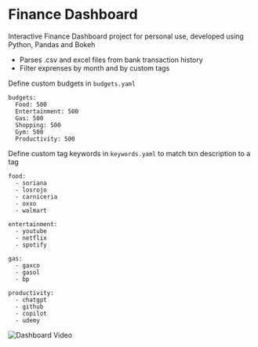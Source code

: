 # Finance Dashboard

Interactive Finance Dashboard project for personal use, developed using Python, Pandas and Bokeh

* Parses .csv and excel files from bank transaction history
* Filter exprenses by month and by custom tags

Define custom budgets in `budgets.yaml`


```
budgets:
  Food: 500
  Entertainment: 500
  Gas: 500
  Shopping: 500
  Gym: 500
  Productivity: 500
```


Define custom tag keywords in `keywords.yaml` to match txn description to a tag


```
food:
  - soriana
  - losrojo
  - carniceria
  - oxxo
  - walmart

entertainment:
  - youtube
  - netflix
  - spotify

gas:
  - gaxco
  - gasol
  - bp

productivity:
  - chatgpt
  - github
  - copilot
  - udemy
```

![Dashboard Video](img/recording.gif)

